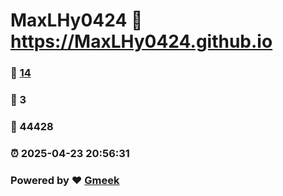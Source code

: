# MaxLHy0424 :link: https://MaxLHy0424.github.io 
### :page_facing_up: [14](https://MaxLHy0424.github.io/tag.html) 
### :speech_balloon: 3 
### :hibiscus: 44428 
### :alarm_clock: 2025-04-23 20:56:31 
### Powered by :heart: [Gmeek](https://github.com/Meekdai/Gmeek)
